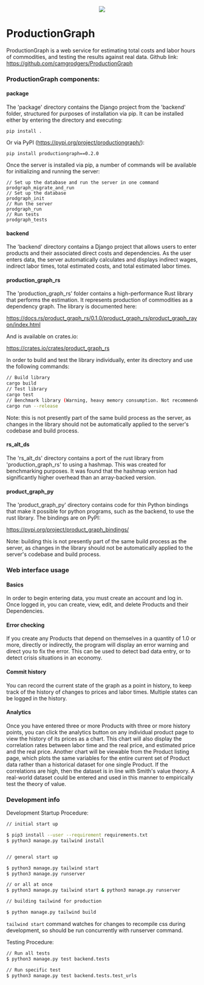 <p align="center">
  <img src="https://github.com/camgrodgers/ProductionGraph/raw/camgrodgers-edit-readme/logo.png" />
</p>

# ProductionGraph

ProductionGraph is a web service for estimating total costs and labor hours of commodities, and testing the results against real data.
Github link:
https://github.com/camgrodgers/ProductionGraph

### ProductionGraph components:

#### package

The 'package' directory contains the Django project from the 'backend' folder, structured for purposes of installation via pip. It can be installed either by entering the directory and executing:

```
pip install .
```

Or via PyPI (https://pypi.org/project/productiongraph/):

```
pip install productiongraph==0.2.0
```

Once the server is installed via pip, a number of commands will be available for initializing and running the server:

```
// Set up the database and run the server in one command
prodgraph_migrate_and_run
// Set up the database
prodgraph_init
// Run the server
prodgraph_run
// Run tests
prodgraph_tests
```

#### backend

The 'backend' directory contains a Django project that allows users to enter products and their associated direct costs and dependencies. As the user enters data, the server automatically calculates and displays indirect wages, indirect labor times, total estimated costs, and total estimated labor times.

#### production_graph_rs

The 'production_graph_rs' folder contains a high-performance Rust library that performs the estimation. It represents production of commodities as a dependency graph. The library is documented here:

https://docs.rs/product_graph_rs/0.1.0/product_graph_rs/product_graph_rayon/index.html

And is available on crates.io:

https://crates.io/crates/product_graph_rs

In order to build and test the library individually, enter its directory and use the following commands:

```bash
// Build library
cargo build
// Test library
cargo test
// Benchmark library (Warning, heavy memory consumption. Not recommended on a machine without several free GB of RAM.)
cargo run --release
```

Note: this is not presently part of the same build process as the server, as changes in the library should not be automatically applied to the server's codebase and build process.

#### rs_alt_ds

The 'rs_alt_ds' directory contains a port of the rust library from 'production_graph_rs' to using a hashmap. This was created for benchmarking purposes. It was found that the hashmap version had significantly higher overhead than an array-backed version.

#### product_graph_py

The 'product_graph_py' directory contains code for thin Python bindings that make it possible for python programs, such as the backend, to use the rust library. The bindings are on PyPI:

https://pypi.org/project/product_graph_bindings/

Note: building this is not presently part of the same build process as the server, as changes in the library should not be automatically applied to the server's codebase and build process.

### Web interface usage

#### Basics
In order to begin entering data, you must create an account and log in. Once logged in, you can create, view, edit, and delete Products and their Dependencies.

#### Error checking
If you create any Products that depend on themselves in a quantity of 1.0 or more, directly or indirectly, the program will display an error warning and direct you to fix the error. This can be used to detect bad data entry, or to detect crisis situations in an economy. 

#### Commit history
You can record the current state of the graph as a point in history, to keep track of the history of changes to prices and labor times. Multiple states can be logged in the history. 

#### Analytics
Once you have entered three or more Products with three or more history points, you can click the analytics button on any individual product page to view the history of its prices as a chart. 
This chart will also display the correlation rates between labor time and the real price, and estimated price and the real price.
Another chart will be viewable from the Product listing page, which plots the same variables for the entire current set of Product data rather than a historical dataset for one single Product.
If the correlations are high, then the dataset is in line with Smith's value theory. A real-world dataset could be entered and used in this manner to empirically test the theory of value.

### Development info

Development Startup Procedure:

```bash
// initial start up

$ pip3 install --user --requirement requirements.txt
$ python3 manage.py tailwind install


// general start up

$ python3 manage.py tailwind start
$ python3 manage.py runserver

// or all at once
$ python3 manage.py tailwind start & python3 manage.py runserver

// building tailwind for production

$ python manage.py tailwind build
```

`tailwind start` command watches for changes to recompile css during development, so should be run concurrently with runserver command.

Testing Procedure:

```bash
// Run all tests
$ python3 manage.py test backend.tests

// Run specific test
$ python3 manage.py test backend.tests.test_urls
```
